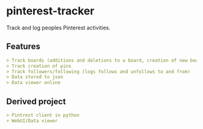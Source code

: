 # pinterest-tracker
Track and log peoples Pinterest activities.

## Features
```md
> Track boards (additions and deletions to a board, creation of new boards, deletion of boards)
> Track creation of pins
> Track followers/following (logs follows and unfollows to and from)
> Data stored to json
> Data viewer online
```

## Derived project
```md
> Pintrest client in python
> WebUI/Data viewer
```
